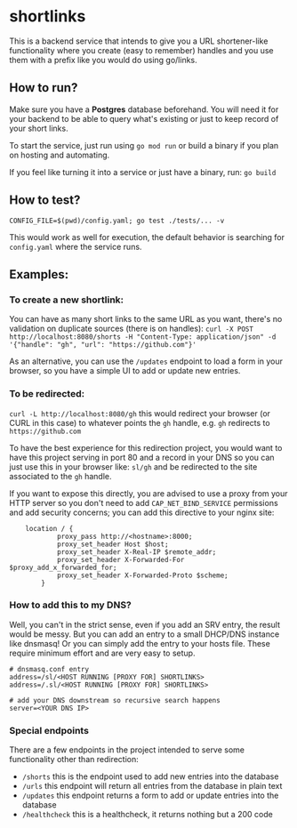# shortlinks

This is a backend service that intends to give you a URL shortener-like functionality where you create (easy to remember) handles and you use them with a prefix like you would do using go/links.

## How to run?

Make sure you have a **Postgres** database beforehand. You will need it for your backend to be able to query what's existing or just to keep record of your short links.

To start the service, just run using `go mod run` or build a binary if you plan on hosting and automating.

If you feel like turning it into a service or just have a binary, run: `go build`

## How to test?

`CONFIG_FILE=$(pwd)/config.yaml; go test ./tests/... -v`

This would work as well for execution, the default behavior is searching for `config.yaml` where the service runs.


## Examples:

### To create a new shortlink:
  You can have as many short links to the same URL as you want, there's no validation on duplicate sources (there is on handles):
  `curl -X POST http://localhost:8080/shorts -H "Content-Type: application/json" -d '{"handle": "gh", "url": "https://github.com"}'`
  
  As an alternative, you can use the `/updates` endpoint to load a form in your browser, so you have a simple UI to add or update new entries.

  
### To be redirected:
  `curl -L http://localhost:8080/gh` this would redirect your browser (or CURL in this case) to whatever points the `gh` handle, e.g. `gh` redirects to `https://github.com`

To have the best experience for this redirection project, you would want to have this project serving in port 80 and a record in your DNS so you can just use this in your browser like: `sl/gh` and be redirected to the site associated to the `gh` handle.

If you want to expose this directly, you are advised to use a proxy from your HTTP server so you don't need to add `CAP_NET_BIND_SERVICE` permissions and add security concerns; you can add this directive to your nginx site:

```
	location / {
            proxy_pass http://<hostname>:8000;
            proxy_set_header Host $host;
            proxy_set_header X-Real-IP $remote_addr;
            proxy_set_header X-Forwarded-For $proxy_add_x_forwarded_for;
            proxy_set_header X-Forwarded-Proto $scheme;
        }
```

### How to add this to my DNS?

Well, you can't in the strict sense, even if you add an SRV entry, the result would be messy. But you can add an entry to a small DHCP/DNS instance like dnsmasq! Or you can simply add the entry to your hosts file. These require minimum effort and are very easy to setup.

```
# dnsmasq.conf entry
address=/sl/<HOST RUNNING [PROXY FOR] SHORTLINKS>
address=/.sl/<HOST RUNNING [PROXY FOR] SHORTLINKS>

# add your DNS downstream so recursive search happens
server=<YOUR DNS IP>
```

### Special endpoints

There are a few endpoints in the project intended to serve some functionality other than redirection:
* `/shorts` this is the endpoint used to add new entries into the database
* `/urls` this endpoint will return all entries from the database in plain text
* `/updates` this endpoint returns a form to add or update entries into the database
* `/healthcheck` this is a healthcheck, it returns nothing but a 200 code
